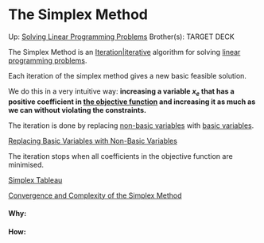 # The Simplex Method

Up: [Solving Linear Programming Problems](solving_linear_programming_problems)
Brother(s):
TARGET DECK

The Simplex Method is an [Iteration|iterative](iteration|iterative) algorithm for solving [linear programming problems](linear_programming_problems). 

Each iteration of the simplex method gives a new basic feasible solution.

We do this in a very intuitive way: **increasing a variable $x_e$ that has a positive coefficient in [the objective function](the_objective_function) and increasing it as much as we can without violating the constraints.**  

The iteration is done by replacing [non-basic variables](non-basic_variables) with [basic variables](basic_variables). 

[Replacing Basic Variables with Non-Basic Variables](replacing_basic_variables_with_non-basic_variables)

The iteration stops when all coefficients in the objective function are minimised.

[Simplex Tableau](simplex_tableau)

[Convergence and Complexity of the Simplex Method](convergence_and_complexity_of_the_simplex_method)





























#### Why:
#### How:









